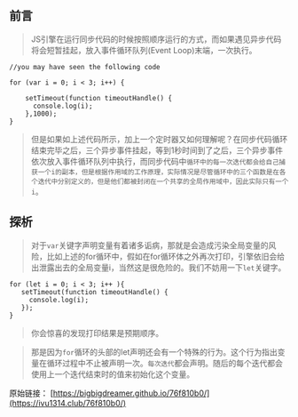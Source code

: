 





## 前言

> JS引擎在运行同步代码的时候按照顺序运行的方式，而如果遇见异步代码将会短暂挂起，放入事件循环队列(Event Loop)末端，一次执行。

```
//you may have seen the following code

for (var i = 0; i < 3; i++) {
    
    setTimeout(function timeoutHandle() {
      console.log(i);
    },1000);
}
```

> 但是如果如上述代码所示，加上一个定时器又如何理解呢？在同步代码循环结束完毕之后，三个异步事件挂起，等到1秒时间到了之后，三个异步事件依次放入事件循环队列中执行，而同步代码中`循环中的每一次迭代都会给自己捕获一个i的副本，但是根据作用域的工作原理，实际情况是尽管循环中的三个函数是在各个迭代中分别定义的，但是他们都被封闭在一个共享的全局作用域中，因此实际只有一个i`。

## 探析

> 对于`var`关键字声明变量有着诸多诟病，那就是会造成污染全局变量的风险，比如上述的for循环中，假如在for循环体之外再次打印，引擎依旧会给出泄露出去的全局变量i，当然这是很危险的。我们不妨用一下`let`关键字。

```
for (let i = 0; i < 3; i++ ){
   setTimeout(function timeoutHandle() {
     console.log(i);
   });
}
```

> 你会惊喜的发现打印结果是预期顺序。

> 那是因为`for`循环的头部的let声明还会有一个特殊的行为。这个行为指出变量在循环过程中不止被声明一次。`每次迭代`都会声明。随后的每个迭代都会使用上一个迭代结束时的值来初始化这个变量。

原始链接： [https://bigbigdreamer.github.io/76f810b0/](https://ivu1314.club/76f810b0/)

